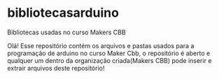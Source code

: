 # bibliotecasarduino
Bibliotecas usadas no curso Makers CBB


Olá! Esse repositório contém os arquivos e pastas usados para a programação de arduino no curso Maker Cbb, o repositório é aberto e qualquer um dentro da organização criada(Makers CBB) pode inserir e extrair arquivos deste repositório! 
